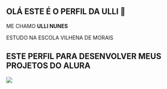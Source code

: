 ## OLÁ ESTE É O PERFIL DA ULLI 👋

ME CHAMO **ULLI NUNES**

ESTUDO NA ESCOLA VILHENA DE MORAIS 

## ESTE PERFIL PARA DESENVOLVER MEUS PROJETOS DO ALURA

![](https://media1.tenor.com/m/N7qY2ad4n7UAAAAd/cat-flowers.gif)

